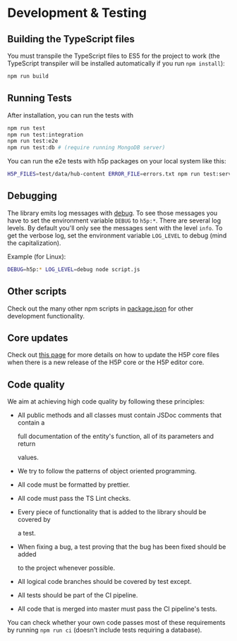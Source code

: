# Development & Testing

## Building the TypeScript files

You must transpile the TypeScript files to ES5 for the project to work \(the TypeScript transpiler will be installed automatically if you run `npm install`\):

```bash
npm run build
```

## Running Tests

After installation, you can run the tests with

```bash
npm run test
npm run test:integration
npm run test:e2e
npm run test:db # (require running MongoDB server)
```

You can run the e2e tests with h5p packages on your local system like this:

```bash
H5P_FILES=test/data/hub-content ERROR_FILE=errors.txt npm run test:server+upload
```

## Debugging

The library emits log messages with [debug](https://www.npmjs.com/package/debug). To see those messages you have to set the environment variable `DEBUG` to `h5p:*`. There are several log levels. By default you'll only see the messages sent with the level `info`. To get the verbose log, set the environment variable `LOG_LEVEL` to debug \(mind the capitalization\).

Example \(for Linux\):

```bash
DEBUG=h5p:* LOG_LEVEL=debug node script.js
```

## Other scripts

Check out the many other npm scripts in [package.json](https://github.com/Lumieducation/H5P-Private/tree/4119bad329f48195a023360ce2c65892cd631c7e/docs/package.json) for other development functionality.

## Core updates

Check out [this page](../core-updates.md) for more details on how to update the H5P core files when there is a new release of the H5P core or the H5P editor core.

## Code quality

We aim at achieving high code quality by following these principles:

* All public methods and all classes must contain JSDoc comments that contain a

  full documentation of the entity's function, all of its parameters and return

  values.

* We try to follow the patterns of object oriented programming.
* All code must be formatted by prettier.
* All code must pass the TS Lint checks.
* Every piece of functionality that is added to the library should be covered by

  a test.

* When fixing a bug, a test proving that the bug has been fixed should be added

  to the project whenever possible.

* All logical code branches should be covered by test except.
* All tests should be part of the CI pipeline.
* All code that is merged into master must pass the CI pipeline's tests.

You can check whether your own code passes most of these requirements by running `npm run ci` \(doesn't include tests requiring a database\).

